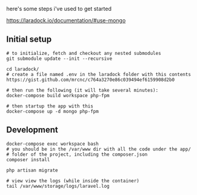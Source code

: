 here's some steps i've used to get started

https://laradock.io/documentation/#use-mongo

## Initial setup
```
# to initialize, fetch and checkout any nested submodules
git submodule update --init --recursive

cd laradock/
# create a file named .env in the laradock folder with this contents https://gist.github.com/mrcnc/c764a3270e86c039494ef6159908d2b0

# then run the following (it will take several minutes):
docker-compose build workspace php-fpm

# then startup the app with this
docker-compose up -d mongo php-fpm
```


## Development
```
docker-compose exec workspace bash
# you should be in the /var/www dir with all the code under the app/
# folder of the project, including the composer.json
composer install

php artisan migrate

# view view the logs (while inside the container)
tail /var/www/storage/logs/laravel.log
```
